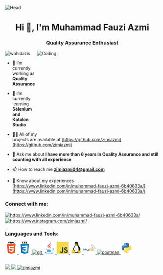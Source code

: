 ![Head](https://raw.githubusercontent.com/PolarBearGG/PolarBearGG/master/web-developer.gif)
<h1 align="center">Hi 👋, I'm Muhammad Fauzi Azmi</h1>
<h3 align="center">Quality Assurance Enthusiast</h3>
<img align="right" alt="Coding" width="400" height="280" src="https://cdn-images-1.medium.com/v2/resize:fit:1600/0*-u0b7K0Q6zfBcQqT.gif">


<p align="left"> <img src="https://komarev.com/ghpvc/?username=wahidazis&label=Profile%20views&color=0e40b4&style=plastic" alt="wahidazis" /> </p>

- 🔭 I’m currently working as **Quality Assurance**

- 🌱 I’m currently learning **Selenium and Katalon Studio**

- 👨‍💻 All of my projects are available at [https://github.com/zimiazmi](https://github.com/zimiazmi)

- 💬 Ask me about **I have more than 6 years in Quality Assurance and still counting with all experience**

- 📫 How to reach me **zimiazmi04@gmail.com**

- 📄 Know about my experiences [https://www.linkedin.com/in/muhammad-fauzi-azmi-6b40633a/](https://www.linkedin.com/in/muhammad-fauzi-azmi-6b40633a/)


<h3 align="left">Connect with me:</h3>
<p align="left">
<a href="https://www.linkedin.com/in/muhammad-fauzi-azmi-6b40633a/" target="blank"><img align="center" src="https://raw.githubusercontent.com/rahuldkjain/github-profile-readme-generator/master/src/images/icons/Social/linked-in-alt.svg" alt="https://www.linkedin.com/in/muhammad-fauzi-azmi-6b40633a/" height="30" width="40" /></a>
<a href="https://www.instagram.com/zimiazmi/" target="blank"><img align="center" src="https://raw.githubusercontent.com/rahuldkjain/github-profile-readme-generator/master/src/images/icons/Social/instagram.svg" alt="https://www.instagram.com/zimiazmi/" height="30" width="40" /></a>
</p>

<h3 align="left">Languages and Tools:</h3>
<p align="left"><a href="https://www.w3.org/html/" target="_blank" rel="noreferrer"> <img src="https://raw.githubusercontent.com/devicons/devicon/master/icons/html5/html5-original-wordmark.svg" alt="html5" width="40" height="40"/> </a> <a href="https://www.w3schools.com/css/" target="_blank" rel="noreferrer"> <img src="https://raw.githubusercontent.com/devicons/devicon/master/icons/css3/css3-original-wordmark.svg" alt="css3" width="40" height="40"/> </a> <a href="https://git-scm.com/" target="_blank" rel="noreferrer"> <img src="https://www.vectorlogo.zone/logos/git-scm/git-scm-icon.svg" alt="git" width="40" height="40"/> </a>  <a href="https://www.java.com" target="_blank" rel="noreferrer"> <img src="https://raw.githubusercontent.com/devicons/devicon/master/icons/java/java-original.svg" alt="java" width="40" height="40"/> </a> <a href="https://developer.mozilla.org/en-US/docs/Web/JavaScript" target="_blank" rel="noreferrer"> <img src="https://raw.githubusercontent.com/devicons/devicon/master/icons/javascript/javascript-original.svg" alt="javascript" width="40" height="40"/> </a> <a href="https://www.linux.org/" target="_blank" rel="noreferrer"> <img src="https://raw.githubusercontent.com/devicons/devicon/master/icons/linux/linux-original.svg" alt="linux" width="40" height="40"/> </a><a href="https://www.mysql.com/" target="_blank" rel="noreferrer"> <img src="https://raw.githubusercontent.com/devicons/devicon/master/icons/mysql/mysql-original-wordmark.svg" alt="mysql" width="40" height="40"/> </a>  <a href="https://postman.com" target="_blank" rel="noreferrer"> <img src="https://www.vectorlogo.zone/logos/getpostman/getpostman-icon.svg" alt="postman" width="40" height="40"/> </a> <a href="https://www.python.org" target="_blank" rel="noreferrer"> <img src="https://raw.githubusercontent.com/devicons/devicon/master/icons/python/python-original.svg" alt="python" width="40" height="40"/> </a> </p>

<br/>
<div align="left">
<a href="https://github.com/zimiazmi">
  <img height="150em" src="https://github-readme-stats-eight-theta.vercel.app/api?username=zimiazmi&show_icons=true&theme=algolia&include_all_commits=true&count_private=true"/>
  <img height="150em" src="https://github-readme-stats-eight-theta.vercel.app/api/top-langs/?username=zimiazmi&layout=compact&langs_count=8&theme=algolia"/>
  <img height="150cm"src="https://github-readme-streak-stats.herokuapp.com?user=zimiazmi&theme=algolia" alt="zimiazmi"/>
</a>
</div> 
